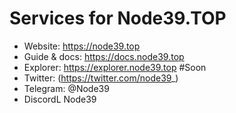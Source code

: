 # Services for Node39.TOP

- Website: https://node39.top
- Guide & docs: https://docs.node39.top
- Explorer: https://explorer.node39.top #Soon
- Twitter: (https://twitter.com/node39_)
- Telegram: @Node39
- DiscordL Node39
